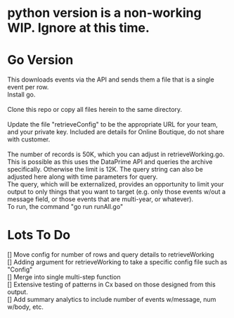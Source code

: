 # python version is a non-working WIP.  Ignore at this time.

# Go Version
This downloads events via the API and sends them a file that is a single event per row.<br>
Install go.<br>
<br>
Clone this repo or copy all files herein to the same directory.<br>
<br>
Update the file "retrieveConfig" to be the appropriate URL for your team, and your private key.  Included are details for Online Boutique, do not share with customer.<br>
<br>
The number of records is 50K, which you can adjust in retrieveWorking.go.  This is possible as this uses the DataPrime API and queries the archive specifically.  Otherwise the limit is 12K. The query string can also be adjusted here along with time parameters for query.<br>  The query, which will be externalized, provides an opportunity to limit your output to only things that you want to target (e.g. only those events w/out a message field, or those events that are multi-year, or whatever).
<br>
To run, the command "go run runAll.go"<br>

# Lots To Do
[] Move config for number of rows and query details to retrieveWorking<br>
[] Adding argument for retrieveWorking to take a specific config file such as "<customer>Config"<br>
[] Merge into single multi-step function<br>
[] Extensive testing of patterns in Cx based on those designed from this output.<br>
[] Add summary analytics to include number of events w/message, num w/body, etc.

